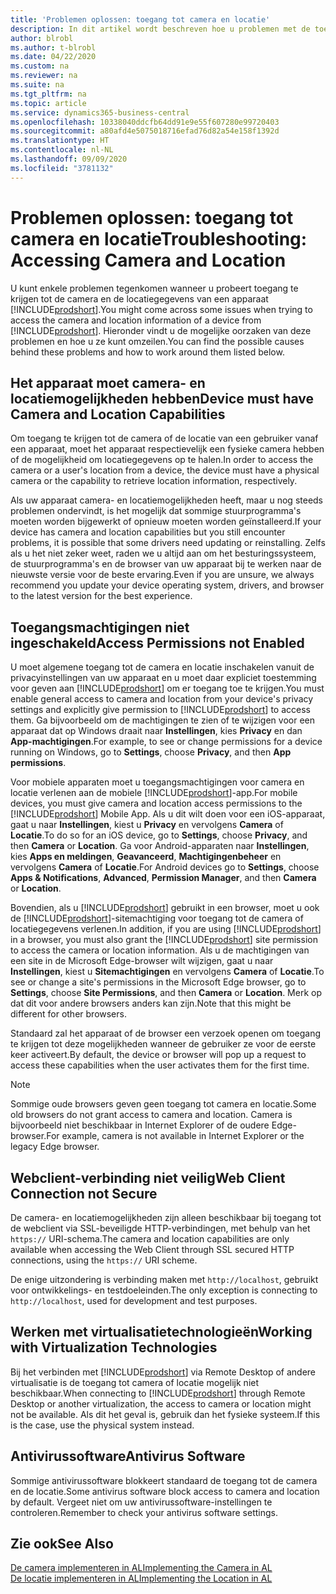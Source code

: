 ```yaml
---
title: 'Problemen oplossen: toegang tot camera en locatie'
description: In dit artikel wordt beschreven hoe u problemen met de toegang tot camera- en locatiegegevens in Business Central oplost.
author: blrobl
ms.author: t-blrobl
ms.date: 04/22/2020
ms.custom: na
ms.reviewer: na
ms.suite: na
ms.tgt_pltfrm: na
ms.topic: article
ms.service: dynamics365-business-central
ms.openlocfilehash: 10338040ddcfb64dd91e9e55f607280e99720403
ms.sourcegitcommit: a80afd4e5075018716efad76d82a54e158f1392d
ms.translationtype: HT
ms.contentlocale: nl-NL
ms.lasthandoff: 09/09/2020
ms.locfileid: "3781132"
---
```

# <a name="troubleshooting-accessing-camera-and-location"></a><span data-ttu-id="a73a1-103">Problemen oplossen: toegang tot camera en locatie</span><span class="sxs-lookup"><span data-stu-id="a73a1-103">Troubleshooting: Accessing Camera and Location</span></span>

<span data-ttu-id="a73a1-104">U kunt enkele problemen tegenkomen wanneer u probeert toegang te krijgen tot de camera en de locatiegegevens van een apparaat [!INCLUDE[prodshort](includes/prodshort.md)].</span><span class="sxs-lookup"><span data-stu-id="a73a1-104">You might come across some issues when trying to access the camera and location information of a device from [!INCLUDE[prodshort](includes/prodshort.md)].</span></span> <span data-ttu-id="a73a1-105">Hieronder vindt u de mogelijke oorzaken van deze problemen en hoe u ze kunt omzeilen.</span><span class="sxs-lookup"><span data-stu-id="a73a1-105">You can find the possible causes behind these problems and how to work around them listed below.</span></span>

## <a name="device-must-have-camera-and-location-capabilities"></a><span data-ttu-id="a73a1-106">Het apparaat moet camera- en locatiemogelijkheden hebben</span><span class="sxs-lookup"><span data-stu-id="a73a1-106">Device must have Camera and Location Capabilities</span></span>

<span data-ttu-id="a73a1-107">Om toegang te krijgen tot de camera of de locatie van een gebruiker vanaf een apparaat, moet het apparaat respectievelijk een fysieke camera hebben of de mogelijkheid om locatiegegevens op te halen.</span><span class="sxs-lookup"><span data-stu-id="a73a1-107">In order to access the camera or a user's location from a device, the device must have a physical camera or the capability to retrieve location information, respectively.</span></span>

<span data-ttu-id="a73a1-108">Als uw apparaat camera- en locatiemogelijkheden heeft, maar u nog steeds problemen ondervindt, is het mogelijk dat sommige stuurprogramma's moeten worden bijgewerkt of opnieuw moeten worden geïnstalleerd.</span><span class="sxs-lookup"><span data-stu-id="a73a1-108">If your device has camera and location capabilities but you still encounter problems, it is possible that some drivers need updating or reinstalling.</span></span> <span data-ttu-id="a73a1-109">Zelfs als u het niet zeker weet, raden we u altijd aan om het besturingssysteem, de stuurprogramma's en de browser van uw apparaat bij te werken naar de nieuwste versie voor de beste ervaring.</span><span class="sxs-lookup"><span data-stu-id="a73a1-109">Even if you are unsure, we always recommend you update your device operating system, drivers, and browser to the latest version for the best experience.</span></span>

## <a name="access-permissions-not-enabled"></a><span data-ttu-id="a73a1-110">Toegangsmachtigingen niet ingeschakeld</span><span class="sxs-lookup"><span data-stu-id="a73a1-110">Access Permissions not Enabled</span></span>

<span data-ttu-id="a73a1-111">U moet algemene toegang tot de camera en locatie inschakelen vanuit de privacyinstellingen van uw apparaat en u moet daar expliciet toestemming voor geven aan [!INCLUDE[prodshort](includes/prodshort.md)] om er toegang toe te krijgen.</span><span class="sxs-lookup"><span data-stu-id="a73a1-111">You must enable general access to camera and location from your device's privacy settings and explicitly give permission to  [!INCLUDE[prodshort](includes/prodshort.md)] to access them.</span></span> <span data-ttu-id="a73a1-112">Ga bijvoorbeeld om de machtigingen te zien of te wijzigen voor een apparaat dat op Windows draait naar **Instellingen**, kies **Privacy** en dan **App-machtigingen**.</span><span class="sxs-lookup"><span data-stu-id="a73a1-112">For example, to see or change permissions for a device running on Windows, go to **Settings**, choose **Privacy**, and then **App permissions**.</span></span> 

<span data-ttu-id="a73a1-113">Voor mobiele apparaten moet u toegangsmachtigingen voor camera en locatie verlenen aan de mobiele [!INCLUDE[prodshort](includes/prodshort.md)]-app.</span><span class="sxs-lookup"><span data-stu-id="a73a1-113">For mobile devices, you must give camera and location access permissions to the [!INCLUDE[prodshort](includes/prodshort.md)] Mobile App.</span></span> <span data-ttu-id="a73a1-114">Als u dit wilt doen voor een iOS-apparaat, gaat u naar **Instellingen**, kiest u **Privacy** en vervolgens **Camera** of **Locatie**.</span><span class="sxs-lookup"><span data-stu-id="a73a1-114">To do so for an iOS device, go to **Settings**, choose **Privacy**, and then **Camera** or **Location**.</span></span> <span data-ttu-id="a73a1-115">Ga voor Android-apparaten naar **Instellingen**, kies **Apps en meldingen**, **Geavanceerd**, **Machtigingenbeheer** en vervolgens **Camera** of **Locatie**.</span><span class="sxs-lookup"><span data-stu-id="a73a1-115">For Android devices go to **Settings**, choose **Apps & Notifications**, **Advanced**, **Permission Manager**, and then **Camera** or **Location**.</span></span>

<span data-ttu-id="a73a1-116">Bovendien, als u [!INCLUDE[prodshort](includes/prodshort.md)] gebruikt in een browser, moet u ook de [!INCLUDE[prodshort](includes/prodshort.md)]-sitemachtiging voor toegang tot de camera of locatiegegevens verlenen.</span><span class="sxs-lookup"><span data-stu-id="a73a1-116">In addition, if you are using [!INCLUDE[prodshort](includes/prodshort.md)] in a browser, you must also grant the [!INCLUDE[prodshort](includes/prodshort.md)] site permission to access the camera or location information.</span></span> <span data-ttu-id="a73a1-117">Als u de machtigingen van een site in de Microsoft Edge-browser wilt wijzigen, gaat u naar **Instellingen**, kiest u **Sitemachtigingen** en vervolgens **Camera** of **Locatie**.</span><span class="sxs-lookup"><span data-stu-id="a73a1-117">To see or change a site's permissions in the Microsoft Edge browser, go to **Settings**, choose **Site Permissions**, and then **Camera** or **Location**.</span></span> <span data-ttu-id="a73a1-118">Merk op dat dit voor andere browsers anders kan zijn.</span><span class="sxs-lookup"><span data-stu-id="a73a1-118">Note that this might be different for other browsers.</span></span>

<span data-ttu-id="a73a1-119">Standaard zal het apparaat of de browser een verzoek openen om toegang te krijgen tot deze mogelijkheden wanneer de gebruiker ze voor de eerste keer activeert.</span><span class="sxs-lookup"><span data-stu-id="a73a1-119">By default, the device or browser will pop up a request to access these capabilities when the user activates them for the first time.</span></span>

> [!NOTE]  
> <span data-ttu-id="a73a1-120">Sommige oude browsers geven geen toegang tot camera en locatie.</span><span class="sxs-lookup"><span data-stu-id="a73a1-120">Some old browsers do not grant access to camera and location.</span></span> <span data-ttu-id="a73a1-121">Camera is bijvoorbeeld niet beschikbaar in Internet Explorer of de oudere Edge-browser.</span><span class="sxs-lookup"><span data-stu-id="a73a1-121">For example, camera is not available in Internet Explorer or the legacy Edge browser.</span></span>

## <a name="web-client-connection-not-secure"></a><span data-ttu-id="a73a1-122">Webclient-verbinding niet veilig</span><span class="sxs-lookup"><span data-stu-id="a73a1-122">Web Client Connection not Secure</span></span>

<span data-ttu-id="a73a1-123">De camera- en locatiemogelijkheden zijn alleen beschikbaar bij toegang tot de webclient via SSL-beveiligde HTTP-verbindingen, met behulp van het `https://` URI-schema.</span><span class="sxs-lookup"><span data-stu-id="a73a1-123">The camera and location capabilities are only available when accessing the Web Client through SSL secured HTTP connections, using the `https://` URI scheme.</span></span> 

<span data-ttu-id="a73a1-124">De enige uitzondering is verbinding maken met `http://localhost`, gebruikt voor ontwikkelings- en testdoeleinden.</span><span class="sxs-lookup"><span data-stu-id="a73a1-124">The only exception is connecting to `http://localhost`, used for development and test purposes.</span></span>


## <a name="working-with-virtualization-technologies"></a><span data-ttu-id="a73a1-125">Werken met virtualisatietechnologieën</span><span class="sxs-lookup"><span data-stu-id="a73a1-125">Working with Virtualization Technologies</span></span>

<span data-ttu-id="a73a1-126">Bij het verbinden met [!INCLUDE[prodshort](includes/prodshort.md)] via Remote Desktop of andere virtualisatie is de toegang tot camera of locatie mogelijk niet beschikbaar.</span><span class="sxs-lookup"><span data-stu-id="a73a1-126">When connecting to [!INCLUDE[prodshort](includes/prodshort.md)] through Remote Desktop or another virtualization, the access to camera or location might not be available.</span></span> <span data-ttu-id="a73a1-127">Als dit het geval is, gebruik dan het fysieke systeem.</span><span class="sxs-lookup"><span data-stu-id="a73a1-127">If this is the case, use the physical system instead.</span></span>

## <a name="antivirus-software"></a><span data-ttu-id="a73a1-128">Antivirussoftware</span><span class="sxs-lookup"><span data-stu-id="a73a1-128">Antivirus Software</span></span>
<span data-ttu-id="a73a1-129">Sommige antivirussoftware blokkeert standaard de toegang tot de camera en de locatie.</span><span class="sxs-lookup"><span data-stu-id="a73a1-129">Some antivirus software block access to camera and location by default.</span></span> <span data-ttu-id="a73a1-130">Vergeet niet om uw antivirussoftware-instellingen te controleren.</span><span class="sxs-lookup"><span data-stu-id="a73a1-130">Remember to check your antivirus software settings.</span></span>

## <a name="see-also"></a><span data-ttu-id="a73a1-131">Zie ook</span><span class="sxs-lookup"><span data-stu-id="a73a1-131">See Also</span></span>
[<span data-ttu-id="a73a1-132">De camera implementeren in AL</span><span class="sxs-lookup"><span data-stu-id="a73a1-132">Implementing the Camera in AL</span></span>](/dynamics365/business-central/dev-itpro/developer/devenv-implement-camera-al)  
[<span data-ttu-id="a73a1-133">De locatie implementeren in AL</span><span class="sxs-lookup"><span data-stu-id="a73a1-133">Implementing the Location in AL</span></span>](/dynamics365/business-central/dev-itpro/developer/devenv-implement-location-al)

